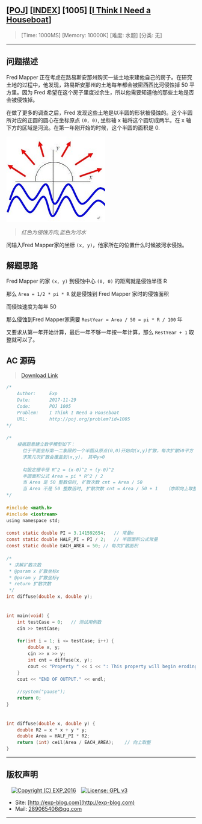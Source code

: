 ## [[POJ](http://poj.org/)] [[INDEX](https://github.com/lyy289065406/POJ-Solving-Reports)] [1005] [[I Think I Need a Houseboat](http://poj.org/problem?id=1005)]

> [Time: 1000MS] [Memory: 10000K] [难度: 水题] [分类: 无]

------

## 问题描述

Fred Mapper 正在考虑在路易斯安那州购买一些土地来建他自己的房子。在研究土地的过程中，他发现，路易斯安那州的土地每年都会被密西西比河侵蚀掉 50 平方里。因为 Fred 希望在这个房子里度过余生，所以他需要知道他的那些土地是否会被侵蚀掉。

在做了更多的调查之后，Fred 发现这些土地是以半圆的形状被侵蚀的。这个半圆所对应的正圆的圆心在坐标原点 `(0, 0)`, 坐标轴 x 轴将这个圆切成两半。在 x 轴下方的区域是河流。在第一年刚开始的时候，这个半圆的面积是 0.

![红色为侵蚀方向,蓝色为河水](/reports/POJ1005-I%20Think%20I%20Need%20a%20Houseboat/img/01.png)
> *红色为侵蚀方向,蓝色为河水*


问输入Fred Mapper家的坐标 `(x, y)`，他家所在的位置什么时候被河水侵蚀。


## 解题思路

Fred Mapper 的家 `(x, y)` 到侵蚀中心 `(0, 0)` 的距离就是侵蚀半径 R

那么 `Area = 1/2 * pi * R` 就是侵蚀到 Fred Mapper 家时的侵蚀面积

而侵蚀速度为每年 50

那么侵蚀到Fred Mapper家需要 `RestYear = Area / 50 = pi * R / 100` 年

又要求从第一年开始计算，最后一年不够一年按一年计算，那么 `RestYear + 1` 取整就可以了。


## AC 源码

> [Download Link](/reports/POJ1005-I%20Think%20I%20Need%20a%20Houseboat/src)


```c
/*
	Author:     Exp
	Date:       2017-11-29
	Code:       POJ 1005
	Problem:    I Think I Need a Houseboat
	URL:		http://poj.org/problem?id=1005
*/

/*
	根据题意建立数学模型如下：
	  位于平面坐标第一二象限的一个半圆从原点(0,0)开始向(x,y)扩散，每次扩散50平方
	  求第几次扩散会覆盖到(x,y)， 其中y>0

	  勾股定理半径 R^2 = (x-0)^2 + (y-0)^2
	  半圆面积公式 Area = pi * R^2 / 2
	  当 Area 是 50 整数倍时, 扩散次数 cnt = Area / 50
	  当 Area 不是 50 整数倍时, 扩散次数 cnt = Area / 50 + 1	（亦即向上取整）
*/

#include <math.h>
#include <iostream>
using namespace std;

const static double PI = 3.141592654;	// 常量π
const static double HALF_PI = PI / 2;	// 半圆面积公式常量
const static double EACH_AREA = 50;	// 每次扩散面积

/* 
 * 求解扩散次数
 * @param x 扩散坐标x
 * @param y 扩散坐标y
 * return 扩散次数
 */
int diffuse(double x, double y);


int main(void) {
	int testCase = 0;	// 测试用例数
	cin >> testCase;

	for(int i = 1; i <= testCase; i++) {
		double x, y;
		cin >> x >> y;
		int cnt = diffuse(x, y);
		cout << "Property " << i << ": This property will begin eroding in year " << cnt << '.' << endl; 
	}
	cout << "END OF OUTPUT." << endl;

	//system("pause");
	return 0;
}


int diffuse(double x, double y) {
	double R2 = x * x + y * y;
	double Area = HALF_PI * R2;
	return (int) ceil(Area / EACH_AREA);	// 向上取整
}
```

------

## 版权声明

　[![Copyright (C) EXP,2016](https://img.shields.io/badge/Copyright%20(C)-EXP%202016-blue.svg)](http://exp-blog.com)　[![License: GPL v3](https://img.shields.io/badge/License-GPL%20v3-blue.svg)](https://www.gnu.org/licenses/gpl-3.0)
  

- Site: [http://exp-blog.com](http://exp-blog.com) 
- Mail: <a href="mailto:289065406@qq.com?subject=[EXP's Github]%20Your%20Question%20（请写下您的疑问）&amp;body=What%20can%20I%20help%20you?%20（需要我提供什么帮助吗？）">289065406@qq.com</a>


------
